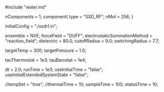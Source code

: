 #include "water.md"

nComponents = 1;
component{
  type = "SSD_RF";
  nMol = 256;
}

initialConfig = "./ssdrf.in";

ensemble = NVE;
forceField = "DUFF";
electrostaticSummationMethod = "reaction_field";
dielectric = 80.0;
cutoffRadius = 9.0;
switchingRadius = 7.7;

targetTemp = 300;
targetPressure = 1.0;

tauThermostat = 1e3;
tauBarostat = 1e4;

dt = 2.0;
runTime = 1e3;
useInitialTime = "false";
useInitialExtendedSystemState = "false";

//tempSet = "true";
//thermalTime = 10;
sampleTime = 100;
statusTime = 10;

